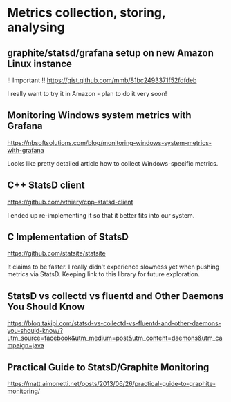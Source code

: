 # Metrics collection, storing, analysing

## graphite/statsd/grafana setup on new Amazon Linux instance
!! Important !!
https://gist.github.com/mmb/81bc2493371f52fdfdeb

I really want to try it in Amazon - plan to do it very soon!

## Monitoring Windows system metrics with Grafana
https://nbsoftsolutions.com/blog/monitoring-windows-system-metrics-with-grafana

Looks like pretty detailed article how to collect Windows-specific metrics.

## C++ StatsD client
https://github.com/vthiery/cpp-statsd-client

I ended up re-implementing it so that it better fits into our system.

## C Implementation of StatsD
https://github.com/statsite/statsite

It claims to be faster. I really didn't experience slowness yet when pushing metrics via StatsD.
Keeping link to this library for future exploration.

## StatsD vs collectd vs fluentd and Other Daemons You Should Know
https://blog.takipi.com/statsd-vs-collectd-vs-fluentd-and-other-daemons-you-should-know/?utm_source=facebook&utm_medium=post&utm_content=daemons&utm_campaign=java

## Practical Guide to StatsD/Graphite Monitoring
https://matt.aimonetti.net/posts/2013/06/26/practical-guide-to-graphite-monitoring/


